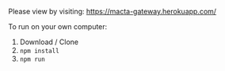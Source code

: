 Please view by visiting: https://macta-gateway.herokuapp.com/

To run on your own computer:
1. Download / Clone
2. `npm install`
3. `npm run`
